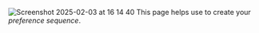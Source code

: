 ![Screenshot 2025-02-03 at 16 14 40](https://github.com/user-attachments/assets/abbc5e70-2667-4735-93d9-2727972f0b85)
This page helps use to create your *preference sequence*.
